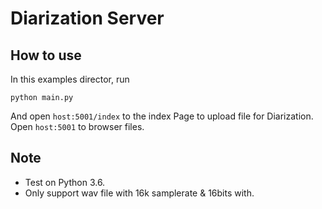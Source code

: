 # Diarization Server
## How to use
In this examples director, run 
```
python main.py
```
And open `host:5001/index` to the index Page to upload file for Diarization.  
Open `host:5001` to browser files.

## Note
- Test on Python 3.6.
- Only support wav file with 16k samplerate & 16bits with.